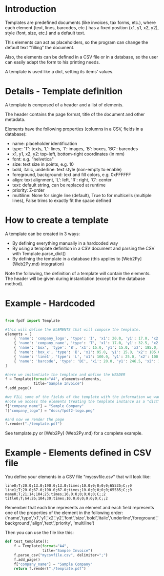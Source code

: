 # Introduction #

Templates are predefined documents (like invoices, tax forms, etc.), where each element (text, lines, barcodes, etc.) has a fixed position (x1, y1, x2, y2), style (font, size, etc.) and a default text.

This elements can act as placeholders, so the program can change the default text "filling" the document.

Also, the elements can be defined in a CSV file or in a database, so the user can easily adapt the form to his printing needs.

A template is used like a dict, setting its items' values.

# Details - Template definition #

A template is composed of a header and a list of elements.

The header contains the page format, title of the document and other metadata.

Elements have the following properties (columns in a CSV, fields in a database):

  * name: placeholder identification
  * type: 'T': texts, 'L': lines, 'I': images, 'B': boxes, 'BC': barcodes
  * x1, y1, x2, y2: top-left, bottom-right coordinates (in mm)
  * font: e.g. "helvetica"
  * size: text size in points, e.g. 10
  * bold, italic, underline: text style (non-empty to enable)
  * foreground, background: text and fill colors, e.g. 0xFFFFFF
  * align: text alignment, 'L': left, 'R': right, 'C': center
  * text: default string, can be replaced at runtime
  * priority: Z-order
  * multiline: None for single line (default), True to for multicells (multiple lines), False trims to exactly fit the space defined

# How to create a template #

A template can be created in 3 ways:

  * By defining everything manually in a hardcoded way
  * By using a template definition in a CSV document and parsing the CSV with Template.parse\_dict()
  * By defining the template in a database (this applies to [Web2Py] (Web2Py.md) integration)


Note the following, the definition of a template will contain the elements. The header will be given during instantiation (except for the database method).

# Example - Hardcoded #

```python

from fpdf import Template

#this will define the ELEMENTS that will compose the template. 
elements = [
    { 'name': 'company_logo', 'type': 'I', 'x1': 20.0, 'y1': 17.0, 'x2': 78.0, 'y2': 30.0, 'font': None, 'size': 0.0, 'bold': 0, 'italic': 0, 'underline': 0, 'foreground': 0, 'background': 0, 'align': 'I', 'text': 'logo', 'priority': 2, },
    { 'name': 'company_name', 'type': 'T', 'x1': 17.0, 'y1': 32.5, 'x2': 115.0, 'y2': 37.5, 'font': 'helvetica', 'size': 12.0, 'bold': 1, 'italic': 0, 'underline': 0, 'foreground': 0, 'background': 0, 'align': 'I', 'text': '', 'priority': 2, },
    { 'name': 'box', 'type': 'B', 'x1': 15.0, 'y1': 15.0, 'x2': 185.0, 'y2': 260.0, 'font': 'helvetica', 'size': 0.0, 'bold': 0, 'italic': 0, 'underline': 0, 'foreground': 0, 'background': 0, 'align': 'I', 'text': None, 'priority': 0, },
    { 'name': 'box_x', 'type': 'B', 'x1': 95.0, 'y1': 15.0, 'x2': 105.0, 'y2': 25.0, 'font': 'helvetica', 'size': 0.0, 'bold': 1, 'italic': 0, 'underline': 0, 'foreground': 0, 'background': 0, 'align': 'I', 'text': None, 'priority': 2, },
    { 'name': 'line1', 'type': 'L', 'x1': 100.0, 'y1': 25.0, 'x2': 100.0, 'y2': 57.0, 'font': 'helvetica', 'size': 0, 'bold': 0, 'italic': 0, 'underline': 0, 'foreground': 0, 'background': 0, 'align': 'I', 'text': None, 'priority': 3, },
    { 'name': 'barcode', 'type': 'BC', 'x1': 20.0, 'y1': 246.5, 'x2': 140.0, 'y2': 254.0, 'font': 'Interleaved 2of5 NT', 'size': 0.75, 'bold': 0, 'italic': 0, 'underline': 0, 'foreground': 0, 'background': 0, 'align': 'I', 'text': '200000000001000159053338016581200810081', 'priority': 3, },
]

#here we instantiate the template and define the HEADER
f = Template(format="A4", elements=elements,
             title="Sample Invoice")
f.add_page()

#we FILL some of the fields of the template with the information we want
#note we access the elements treating the template instance as a "dict"
f["company_name"] = "Sample Company"
f["company_logo"] = "docs/fpdf2-logo.png"

#and now we render the page
f.render("./template.pdf")
```

See template.py or [Web2Py] (Web2Py.md) for a complete example.

# Example - Elements defined in CSV file #
You define your elements in a CSV file "mycsvfile.csv"
that will look like:
```
line0;T;20.0;13.0;190.0;13.0;times;10.0;0;0;0;0;65535;C;;0
line1;T;20.0;67.0;190.0;67.0;times;10.0;0;0;0;0;65535;C;;0
name0;T;21;14;104;25;times;16.0;0;0;0;0;0;C;;2
title0;T;64;26;104;30;times;10.0;0;0;0;0;0;C;;2
```

Remember that each line represents an element and each field represents one of the properties of the element in the following order:
('name','type','x1','y1','x2','y2','font','size','bold','italic','underline','foreground','background','align','text','priority', 'multiline')

Then you can use the file like this:

```python
def test_template():
    f = Template(format="A4",
                 title="Sample Invoice")
    f.parse_csv("mycsvfile.csv", delimiter=";")
    f.add_page()
    f["company_name"] = "Sample Company"
    return f.render("./template.pdf")

```
